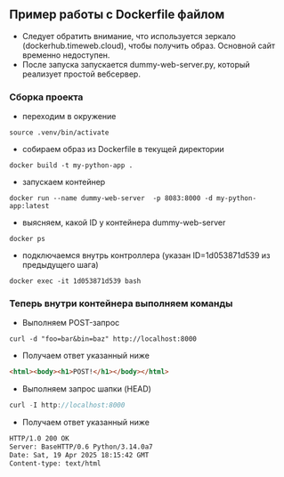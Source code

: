 ## Пример работы с Dockerfile файлом 

 - Следует обратить внимание, что используется зеркало (dockerhub.timeweb.cloud), чтобы получить образ. Основной сайт временно недоступен.
 - После запуска запускается dummy-web-server.py, который реализует простой вебсервер.

### Сборка проекта 

 - переходим в окружение
```
source .venv/bin/activate
```

 - собираем образ из Dockerfile в текущей директории
```
docker build -t my-python-app .
```

 - запускаем контейнер
```
docker run --name dummy-web-server  -p 8083:8000 -d my-python-app:latest
```

 - выясняем, какой ID у контейнера dummy-web-server
```
docker ps 
```

 - подключаемся внутрь контроллера (указан ID=1d053871d539 из предыдущего шага)

```
docker exec -it 1d053871d539 bash
```


### Теперь внутри контейнера выполняем команды

 
 - Выполняем POST-запрос    
```
curl -d "foo=bar&bin=baz" http://localhost:8000
```
 - Получаем ответ указанный ниже 
``` html
<html><body><h1>POST!</h1></body></html>
```

 - Выполняем запрос шапки (HEAD) 

``` h
curl -I http://localhost:8000
```

 - Получаем ответ указанный ниже

``` html
HTTP/1.0 200 OK
Server: BaseHTTP/0.6 Python/3.14.0a7
Date: Sat, 19 Apr 2025 18:15:42 GMT
Content-type: text/html
```
